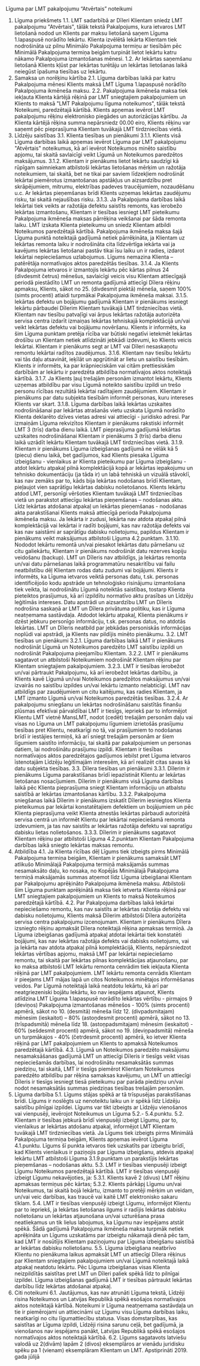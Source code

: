 Līguma par LMT pakalpojumu “Atvērtais” noteikumi
 
1.	Līguma priekšmets
1.1. LMT sadarbībā ar Dīleri Klientam sniedz LMT pakalpojumu "Atvērtais", tālāk tekstā Pakalpojums, kura ietvaros LMT lietošanā nodod un Klients par maksu lietošanā saņem Līguma 1.lapaspusē norādīto Iekārtu. Klienta izvēlētā Iekārta Klientam tiek nodrošināta uz pilnu Minimālo Pakalpojuma termiņu ar tiesībām pēc Minimālā Pakalpojuma termiņa beigām turpināt lietot Iekārtu katru nākamo Pakalpojuma izmantošanas mēnesi.
1.2. 	Ar Iekārtas saņemšanu lietošanā Klients kļūst par Iekārtas turētāju un Iekārtas lietošanas laikā neiegūst īpašuma tiesības uz Iekārtu.
2.	Samaksa un norēķinu kārtība
2.1. Līguma darbības laikā par katru Pakalpojuma mēnesi Klients maksā LMT Līguma 1.lapaspusē norādīto Pakalpojuma ikmēneša maksu.
2.2. Pakalpojuma ikmēneša maksa tiek iekļauta Klienta kārtējā rēķinā par LMT sniegtajiem pakalpojumiem un Klients to maksā "LMT Pakalpojumu līguma noteikumos", tālāk tekstā Noteikumi, paredzētajā kārtībā. Klients apņemas ievērot LMT pakalpojumu rēķinu elektronisko piegādes un autorizācijas kārtību. Ja Klienta kārtējā rēķina summa nepārsniedz 00.00 eiro, Klients rēķinu var saņemt pēc pieprasījuma Klientam tuvākajā LMT tirdzniecības vietā.
3.	Līdzēju saistības
3.1.	Klienta tiesības un pienākumi
3.1.1. Klients visā Līguma darbības laikā apņemas ievērot Līguma par LMT pakalpojumu "Atvērtais" noteikumus, kā arī ievērot Noteikumos minēto saistību apjomu, tai skaitā savlaicīgi veikt Līgumā un Noteikumos paredzētos maksājumus. 
3.1.2. Klientam ir pienākums lietot Iekārtu saudzīgi kā rūpīgam saimniekam atbilstoši Iekārtas lietošanas mērķim un ražotāja noteikumiem, tai skaitā, bet ne tikai par saviem līdzekļiem nodrošināt Iekārtai piemērotus izmantošanas apstākļus un aizsardzību pret skrāpējumiem, mitrumu, elektrības padeves traucējumiem, nozaudēšanu u.c. Ar Iekārtas pieņemšanas brīdi Klients uzņemas Iekārtas zaudējumu risku, tai skaitā nejaušības risku.
3.1.3. Ja Pakalpojuma darbības laikā Iekārtai tiek veikts ar ražotāja defektu saistīts remonts, kas ierobežo Iekārtas izmantošanu, Klientam ir tiesības iesniegt LMT pieteikumu Pakalpojuma ikmēneša maksas pārrēķina veikšanai par šāda remonta laiku. LMT izskata Klienta pieteikumu un sniedz Klientam atbildi Noteikumos paredzētajā kārtībā. Pakalpojuma ikmēneša maksa šajā Līguma punktā noteiktajā gadījumā netiek pārrēķināta, ja Klientam uz Iekārtas remonta laiku ir nodrošināta cita līdzvērtīga iekārta vai ja kavējums Iekārtas lietošanai pastāv tikai īsu laiku un ir radies, izdarot Iekārtai nepieciešamus uzlabojumus. Līgums nemazina Klienta – patērētāja normatīvajos aktos paredzētās tiesības.
3.1.4. Ja Klients Pakalpojuma ietvaros ir izmantojis Iekārtu pēc kārtas pilnus 24 (divdesmit četrus) mēnešus, savlaicīgi veicis visu Klientam attiecīgajā periodā piestādīto LMT un remonta gadījumā attiecīgi Dīlera rēķinu apmaksu, Klients, sākot no 25. (divdesmit piektā) mēneša, saņem 100% (simts procenti) atlaidi turpmākai Pakalpojuma ikmēneša maksai.
3.1.5. Iekārtas defektu un bojājumu gadījumā Klientam ir pienākums iesniegt Iekārtu pārbaudei Dīlerim Klientam tuvākajā LMT tirdzniecības vietā. Klientam nav tiesību patvaļīgi vai ārpus Iekārtas ražotāja autorizēta servisa centra izdarīt izmaiņas Iekārtas tehniskajā komplektācijā un/vai veikt Iekārtas defektu vai bojājumu novēršanu. Klients ir informēts, ka šim Līguma punktam pretēja rīcība var būtiski negatīvi ietekmēt Iekārtas drošību un Klientam netiek atlīdzināti jebkādi izdevumi, ko Klients veicis Iekārtai. Klientam ir pienākums segt ar LMT vai Dīleri nesaskaņotu remontu Iekārtai radītos zaudējumus.
3.1.6. Klientam nav tiesību Iekārtu vai tās daļu atsavināt, ieķīlāt un apgrūtināt ar lietu un saistību tiesībām. Klients ir informēts, ka par krāpnieciskām vai citām prettiesiskām darbībām ar Iekārtu ir paredzēta atbildība normatīvajos aktos noteiktajā kārtībā. 
3.1.7. Ja Klients ļauj trešajām personām izmantot Iekārtu, Klients uzņemas atbildību par visu Līgumā noteikto saistību izpildi un trešo personu rīcības rezultātā Iekārtai radītajiem zaudējumiem. Klientam ir pienākums par datu subjekta tiesībām informēt personas, kuru intereses Klients var skart.
3.1.8. Līguma darbības laikā Iekārtas uzskaites nodrošināšanai par Iekārtas atrašanās vietu uzskata Līgumā norādīto Klienta deklarēto dzīves vietas adresi vai attiecīgi - juridisko adresi. Par izmaiņām Līguma rekvizītos Klientam ir pienākums rakstiski informēt LMT 3 (trīs) darba dienu laikā. LMT pieprasījuma gadījumā Iekārtas uzskaites nodrošināšanai Klientam ir pienākums 3 (trīs) darba dienu laikā uzrādīt Iekārtu Klientam tuvākajā LMT tirdzniecības vietā.
3.1.9. Klientam ir pienākums Līguma izbeigšanas gadījumā ne vēlāk kā 5 (piecu) dienu laikā, bet gadījumos, kad Klients piesaka Līguma izbeigšanu - vienlaikus ar Klienta pieteikumu par Līguma izbeigšanu - atdot Iekārtu atpakaļ pilnā komplektācijā kopā ar Iekārtas iepakojumu un tehnisko dokumentāciju (ja tāda ir) un labā tehniskā un vizuālā stāvoklī, kas nav zemāks par to, kāds bija Iekārtas nodošanas brīdī Klientam, pieļaujot vien saprātīgu Iekārtas dabisku nolietošanos. Klients Iekārtu atdod LMT, personīgi vēršoties Klientam tuvākajā LMT tirdzniecības vietā un parakstot attiecīgu Iekārtas pieņemšanas – nodošanas aktu. Līdz Iekārtas atdošanai atpakaļ un Iekārtas pieņemšanas - nodošanas akta parakstīšanai Klients maksā attiecīgā perioda Pakalpojuma ikmēneša maksu. Ja Iekārta ir zudusi, Iekārta nav atdota atpakaļ pilnā komplektācijā vai Iekārtai ir radīti bojājumi, kas nav ražotāja defekts vai kas nav saistāmi ar saprātīgu dabisku nolietojumu, papildus Klientam ir pienākums veikt maksājumus atbilstoši Līguma 4.2.punktam.
3.1.10. Nododot Iekārtu remontā un/vai piesakot Iekārtas datu pārnešanu uz citu galiekārtu, Klientam ir pienākums nodrošināt datu rezerves kopiju veidošanu (backup). LMT un Dīleris nav atbildīgs, ja Iekārtas remonta un/vai datu pārnešanas laikā programmatūru nesakritību vai failu neatbilstību dēļ Klientam rodas datu zudumi vai bojājumi. Klients ir informēts, ka Līguma ietvaros veiktā personas datu, t.sk. personas identificējošo kodu apstrāde un tehnoloģisko risinājumu izmantošana tiek veikta, lai nodrošinātu Līgumā noteiktās saistības, tostarp Klienta pieteiktos prasījumus, kā arī izpildītu normatīvo aktu prasības un Līdzēju leģitīmās intereses. Datu apstrādi un aizsardzību LMT un Dīleris nodrošina saskaņā ar LMT un Dīlera privātuma politiku, kas ir Līguma neatņemama sastāvdaļa. Atdodot Iekārtu atpakaļ, Klienta pienākums ir dzēst jebkuru personīgo informāciju, t.sk. personas datus, no atdotās Iekārtas. LMT un Dīleris neatbild par jebkādas personiskās informācijas noplūdi vai apstrādi, ja Klients nav pildījis minēto pienākumu. 
3.2.	LMT tiesības un pienākumi
3.2.1. Līguma darbības laikā LMT ir pienākums nodrošināt Līgumā un Noteikumos paredzēto LMT saistību izpildi un nodrošināt Pakalpojuma pieejamību Klientam.
3.2.2. LMT ir pienākums sagatavot un atbilstoši Noteikumiem nodrošināt Klientam rēķinu par Klientam sniegtajiem pakalpojumiem. 
3.2.3. LMT ir tiesības ierobežot un/vai pārtraukt Pakalpojumu, kā arī ierobežot Iekārtas darbību, ja Klients kavē Līgumā un/vai Noteikumos paredzētos maksājumus un/vai izvairās no saistību izpildes un/vai Iekārtu izmanto nelabticīgi. LMT nav atbildīgs par zaudējumiem un citu kaitējumu, kas radies Klientam, ja LMT izmanto Līgumā un/vai Noteikumos paredzētās tiesības.
3.2.4. Ar pakalpojumu sniegšanu un Iekārtas nodrošināšanu saistītās finanšu plūsmas efektīvai pārvaldībai LMT ir tiesīgs, iepriekš par to informējot Klientu LMT vietnē MansLMT, nodot (cedēt) trešajām personām daļu vai visas no Līguma un LMT pakalpojumu līgumiem izrietošās prasījumu tiesības pret Klientu, neatkarīgi no tā, vai prasījumiem to nodošanas brīdī ir iestājies termiņš, kā arī sniegt trešajām personām ar šiem līgumiem saistīto informāciju, tai skaitā par pakalpojumiem un personas datiem, lai nodrošinātu prasījumu izpildi. Klientam ir tiesības normatīvajos aktos paredzētajos gadījumos iebilst pret Līguma ietvaros īstenotajām Līdzēju leģitīmajām interesēm, kā arī realizēt citas savas kā datu subjekta tiesības.
3.3.	Dīlera tiesības un pienākumi
3.3.1. Dīlerim ir pienākums Līguma parakstīšanas brīdī iepazīstināt Klientu ar Iekārtas lietošanas nosacījumiem. Dīlerim ir pienākums visā Līguma darbības laikā pēc Klienta pieprasījuma sniegt Klientam informāciju un atbalstu saistībā ar Iekārtas izmantošanas kārtību.
3.3.2. Pakalpojuma sniegšanas laikā Dīlerim ir pienākums izskatīt Dīlerim iesniegtos Klienta pieteikumus par Iekārtai konstatētajiem defektiem un bojājumiem un pēc Klienta pieprasījuma veikt Klienta atnestās Iekārtas pārbaudi autorizētā servisa centrā un informēt Klientu par Iekārtai nepieciešamā remonta izdevumiem, ja tas nav saistīts ar Iekārtas ražotāja defektu vai sapratīgu dabisku lietas nolietošanos. 
3.3.3. Dīlerim ir pienākums sagatavot Klientam rēķinu par atbilstoši Līguma 4.2.punktam Klientam Pakalpojuma darbības laikā sniegto Iekārtas maksas remontu.
4.	Atbildība
4.1. Ja Klienta rīcības dēļ Līgums tiek izbeigts pirms Minimālā Pakalpojuma termiņa beigām, Klientam ir pienākums samaksāt LMT atlikušo Minimālajā Pakalpojuma termiņā maksājamās summas nesamaksāto daļu, ko nosaka, no Kopējās Minimālajā Pakalpojuma termiņā maksājamās summas atņemot līdz Līguma izbeigšanai Klientam par Pakalpojumu aprēķināto Pakalpojuma ikmēneša maksu. Atbilstoši šim Līguma punktam aprēķinātā maksa tiek ietverta Klienta rēķinā par LMT sniegtajiem pakalpojumiem un Klients to maksā Noteikumos paredzētajā kārtībā. 
4.2. Par Pakalpojuma darbības laikā Iekārtai nepieciešamo remontu, kas nav saistīts ar Iekārtas ražotāja defektu vai dabisku nolietojumu, Klients maksā Dīlerim atbilstoši Dīlera autorizēta servisa centra pakalpojumu izcenojumam. Klientam ir pienākums Dīlera izsniegto rēķinu apmaksāt Dīlera noteiktajā rēķina apmaksas termiņā. Ja Līguma izbeigšanas gadījumā atpakaļ atdotai Iekārtai tiek konstatēti bojājumi, kas nav Iekārtas ražotāja defekts vai dabisks nolietojums, vai ja Iekārta nav atdota atpakaļ pilnā komplektācijā, Klients, nepārsniedzot Iekārtas vērtības apjomu, maksā LMT par Iekārtai nepieciešamo remontu, tai skaitā par Iekārtas pilnas komplektācijas atjaunošanu, par ko maksa atbilstoši LMT Iekārtu remonta cenrādim tiek iekļauta Klienta rēķinā par LMT pakalpojumiem. LMT Iekārtu remonta cenrādis Klientam ir pieejams LMT mājas lapā un citos Noteikumos minētajos informēšanas veidos. Par Līgumā noteiktajā laikā neatdotu Iekārtu, kā arī par neatgriezeniski bojātu Iekārtu, ko nav iespējams atjaunot, Klients atlīdzina LMT Līguma 1.lapaspusē norādīto Iekārtas vērtību - pirmajos 9  (deviņos) Pakalpojuma izmantošanas mēnešos - 100% (simts procenti) apmērā, sākot no 10. (desmitā) mēneša līdz 12. (divpadsmitajam) mēnesim (ieskaitot) – 80% (astoņdesmit procenti) apmērā, sākot no 13. (trīspadsmitā) mēneša līdz 18. (astoņpadsmitajam) mēnesim (ieskaitot) - 60% (sešdesmit procenti) apmērā, sākot no 19. (deviņpadsmitā) mēneša un turpmākajos - 40% (četrdesmit procenti) apmērā, ko ietver Klienta rēķinā par LMT pakalpojumiem un Klients to apmaksā Noteikumos paredzētajā kārtībā.
4.3. Līgumā un Noteikumos paredzēto maksājumu nesamaksāšanas gadījumā LMT un attiecīgi Dīleris ir tiesīgs veikt visas nepieciešamās darbības, lai nodrošinātu nesamaksātās summas piedziņu, tai skaitā, LMT ir tiesīgs piemērot Klientam Noteikumos paredzēto atbildību par rēķina samaksas kavējumu, un LMT un attiecīgi Dīleris ir tiesīgs iesniegt tiesā pieteikumu par parāda piedziņu un/vai nodot nesamaksātās summas piedziņas tiesības trešajām personām.
5.	Līguma darbība
5.1. Līgums stājas spēkā ar tā trīspusējas parakstīšanas brīdi. Līgums ir noslēgts uz nenoteiktu laiku un ir spēkā līdz Līdzēju saistību pilnīgai izpildei. Līgums var tikt izbeigts ar Līdzēju vienošanos vai vienpusēji, ievērojot Noteikumus un Līguma 5.2.- 5.4.punktu.
5.2. Klientam ir tiesības jebkurā brīdī vienpusēji izbeigt Līgumu, par to, vienlaikus ar Iekārtas atdošanu atpakaļ, informējot LMT Klientam tuvākajā LMT tirdzniecības vietā. Ja Līgums tiek izbeigts pirms Minimālā Pakalpojuma termiņa beigām, Klients apņemas ievērot Līguma 4.1.punktu. Līgums šī punkta ietvaros tiek uzskatīts par izbeigtu brīdī, kad Klients vienlaikus ir paziņojis par Līguma izbeigšanu, atdevis atpakaļ Iekārtu LMT atbilstoši Līguma 3.1.9.punktam un parakstījis Iekārtas pieņemšanas – nodošanas aktu. 
5.3. LMT ir tiesības vienpusēji izbeigt Līgumu Noteikumos paredzētajā kārtībā. LMT ir tiesības vienpusēji izbeigt Līgumu nekavējoties, ja:
5.3.1. Klients kavē 2 (divus) LMT rēķinu apmaksas termiņus pēc kārtas;
5.3.2. Klients pārkāpj Līgumu un/vai Noteikumus, tai skaitā bojā Iekārtu, izmanto to pretēji mērķim un veidam, un/vai veic darbības, kas traucē vai kaitē LMT elektronisko sakaru tīklam.
5.4. LMT ir tiesības vienpusēji izbeigt Līgumu, informējot Klientu par to iepriekš, ja Iekārtas lietošanas ilgums ir radījis Iekārtas dabisku nolietošanu un Iekārtas atjaunošana un/vai uzturēšana prasa neatliekamus un tik lielus labojumus, ka Līgumu nav iespējams atstāt spēkā. Šādā gadījumā Pakalpojuma ikmēneša maksa turpmāk netiek aprēķināta un Līgums uzskatāms par izbeigtu nākamajā dienā pēc tam, kad LMT ir nosūtījis Klientam paziņojumu par Līguma izbeigšanu saistībā ar Iekārtas dabisku nolietošanu.
5.5. Līguma izbeigšana neatbrīvo Klientu no pienākuma laikus apmaksāt LMT un attiecīgi Dīlera rēķinus par Klientam sniegtajiem pakalpojumiem un/vai Līgumā noteiktajā laikā atpakaļ neatdotu Iekārtu. Pēc Līguma izbeigšanas visas Klienta neizpildītās saistītas pret LMT un Dīleri paliek spēkā līdz to pilnīgai izpildei. Līguma izbeigšanas gadījumā LMT ir tiesības pārtraukt Iekārtas darbību līdz Iekārtas atdošanai atpakaļ.
6.	Citi noteikumi
6.1. Jautājumus, kas nav atrunāti Līguma tekstā, Līdzēji risina Noteikumos un Latvijas Republikā spēkā esošajos normatīvajos aktos noteiktajā kārtībā. Noteikumi ir Līguma neatņemama sastāvdaļa un tie ir piemērojami un attiecināmi uz Līgumu visu Līguma darbības laiku, neatkarīgi no citu līgumattiecību statusa. Visas domstarpības, kas saistītas ar Līguma izpildi, Līdzēji risina sarunu ceļā, bet gadījumā, ja vienošanos nav iespējams panākt, Latvijas Republikā spēkā esošajos normatīvajos aktos noteiktajā kārtībā. 
6.2. Līgums sagatavots latviešu valodā uz 2(divām) lapām 2 (divos) eksemplāros ar vienādu juridisku spēku pa 1 (vienam) eksemplāram Klientam un LMT.
Apstiprināti 2019. gada jūlijā
